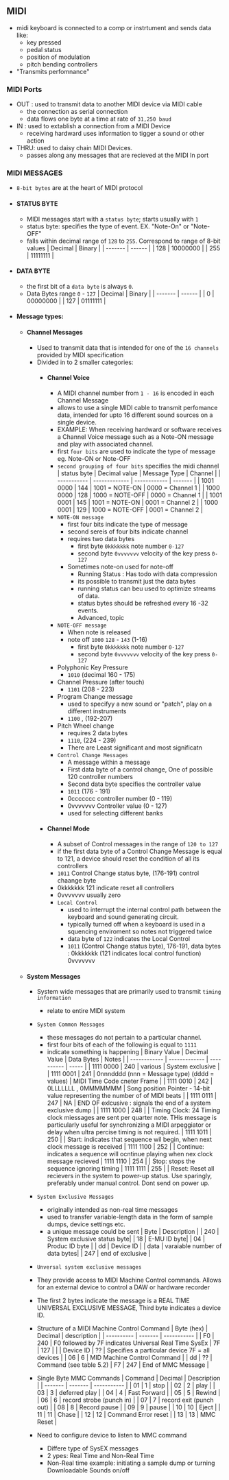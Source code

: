 ## MIDI
- midi keyboard is connected to a comp or instrtument and sends data like:
    - key pressed
    - pedal status
    - position of modulation
    - pitch bending controllers
- "Transmits perfomnance"
### MIDI Ports
- OUT : used to transmit data to another MIDI device via MIDI cable
    - the connection as serial connection
    - data flows one byte at a time at rate of `31,250 baud`
- IN : used to extablish a connection from a MIDI Device
    - receiving hardward uses information to tigger a sound or other action
- THRU: used to daisy chain MIDI Devices.
    - passes along any messages that are recieved at the MIDI In port
### MIDI MESSAGES
- `8-bit bytes` are at the heart of MIDI protocol
- #### STATUS BYTE
    - MIDI messages start with a `status byte`; starts usually with `1`
    - status byte: specifies the type of event. EX. "Note-On" or "Note-OFF"
    - falls within decimal range of `128` to `255`. Correspond to range of 8-bit values
      | Decimal | Binary |
      | ------- | ------ |
      |   128   |  10000000 |
      |   255   |  11111111 |
- #### DATA BYTE
    - the first bit of a `data byte` is always `0`.
    - Data Bytes range `0` - `127`
      | Decimal | Binary |
      | ------- | ------ |
      |   0     |  00000000 |
      |   127   |  01111111 |
- #### Message types:
    - #### Channel Messages
        - Used to transmit data that is intended for one of the `16 channels` provided by MIDI specification
        - Divided in to 2 smaller categories:
            - #### Channel Voice
                - A MIDI channel number from `1 - 16` is encoded in each Channel Message
                - allows to use a single MIDI cable to transmit perfomance data, intended for upto 16 different sound sources on a single device.
                - EXAMPLE: When receiving hardward or software receives a Channel Voice message such as a Note-ON message and play with associated channel.
                - first `four bits` are used to indicate the type of message eg. Note-ON or Note-OFF
                - `second grouping of four bits` specifies the midi channel
                  | status byte | Decimal value | Message Type | Channel |
                  | ----------- | ------------- | ------------ | ------- |
                  | 1001 0000   |  144          | 1001 = NOTE-ON | 0000 = Channel 1 |
                  | 1000 0000   |  128          | 1000 = NOTE-OFF | 0000 = Channel 1 |
                  | 1001 0001   |  145          | 1001 = NOTE-ON | 0001 = Channel 2 |
                  | 1000 0001   |  129          | 1000 = NOTE-OFF | 0001 = Channel 2 |
                - `NOTE-ON message`
                    - first four bits indicate the type of message
                    - second sereis of four bits indicate channel
                    - requires two data bytes
                        - first byte `0kkkkkkk` note number `0-127`
                        - second byte `0vvvvvvv` velocity of the key press `0-127`
                    - Sometimes note-on used for note-off
                        - Running Status : Has todo with data compression
                        - its possible to transmit just the data bytes
                        - running status can beu used to optimize streams of data.
                        - status bytes should be refreshed every 16 -32 events.
                        - Advanced, topic
                - `NOTE-OFF message`
                    - When note is released
                    - note off `1000` `128` - `143` (1-16)
                        - first byte `0kkkkkkk` note number `0-127`
                        - second byte `0vvvvvvv` velocity of the key press `0-127`
                - Polyphonic Key Pressure
                    - `1010` (decimal 160 - 175)
                - Channel Pressure (after touch)
                    - `1101`  (208 - 223)
                - Program Change message
                    - used to specifyy a new sound or "patch", play on a different  instruments
                    - `1100` , (192-207)
                - Pitch Wheel change
                    - requires 2 data bytes
                    - `1110`, (224 - 239)
                    - There are Least significant and most significatn
                - `Control Change Messages`
                    - A message within a message
                    - First data byte of a control change, One of possible 120 controller numbers
                    - Second data byte specifies the controller value
                    - `1011` (176 - 191)
                    - 0ccccccc controller number (0 - 119)
                    - 0vvvvvvv Controller value (0 - 127)
                    - used for selecting different banks
            - #### Channel Mode
                - A subset of Control messages in the range of `120 to 127`
                - if the first data byte of a Control Change Message is equal to 121, a device should reset the condition of all its controllers
                - `1011` Control Change status byte, (176-191) control chaange byte
                - 0kkkkkkk 121 indicate reset all controllers
                - 0vvvvvvv usually zero
                - `Local Control`
                    - used to interrupt the internal control path between the keyboard and sound generating circuit.
                    - typically turned off when a keyboard is used in a squencing enviroment so notes not triggered twice
                    - data byte of `122` indicates the Local Control
                    - `1011` (Control Change status byte), 176-191, data bytes : 0kkkkkkk (121 indicates local control function) 0vvvvvvv
    - #### System Messages
        - System wide messages that are primarily used to transmit `timing information`
            - relate to entire MIDI system
        - `System Common Messages`
            - these messages do not pertain to a particular channel.
            - first four bits of each of the following is equal to `1111`
            - indicate something is happening
            | Binary Value | Decimal Value | Data Bytes | Notes |
            | ------------ | ------------- | ---------- | ----- |
            | 1111 0000    |  240          |  various   | System exclusive | 
            | 1111 0001    |  241          | 0nnndddd (nnn = Message type) (dddd = values) | MIDI Time Code cneter Frame |
            | 1111 0010    |  242          | 0LLLLLLL , 0MMMMMMM | Song position Pointer - 14-bit value representing the number of of MIDI beats |
            | 1111 0111    |  247          | NA         | END OF exlcusive : signals the end of a system exclusive dump |
            | 1111 1000    |  248          |  | Timing Clock: 24 Timing clock miessages are sent per quarter note. THis message is particularly useful for synchronizing a MIDI arpeggiator or delay when ultra percise timing is not required.
            | 1111 1011    | 250           |  | Start: indicates that sequence wil begin, when next clock message is received
            | 1111 1100    | 252           |  | Continue: indicates a sequence will ocntinue playing when nex clock message recieved
            | 1111 1110    | 254           |  | Stop: stops the sequence ignoring timing
            | 1111 1111    | 255           |  | Reset:  Reset all recievers in the system to power-up status. Use sparingly, preferably under manual control. Dont send on power up.

        - `System Exclusive Messages`
            - originally intended as non-real time messages
            - used to transfer variable-length data in the form of sample dumps, device settings etc.
            - a unique message could be sent
            | Byte | Description |
            | 240  | System exclusive status byte|
            | 18 | E-MU ID byte|
            | 04 | Produc ID byte |
            | dd | Device ID |
            | data | varaiable number of data bytes| 
            | 247 | end of exclusive |
        - `Unversal system exclusive messages`
        - They provide access to MIDI Machine Control commands. Allows for an external device to control a DAW or hardware recorder
        - The first 2 bytes indicate the message is a REAL TIME UNIVERSAL EXCLUSIVE MESSAGE, Third byte indicates a device ID.
        - Structure of a MIDI Machine Control Command
            | Byte (hex) | Decimal | description |
            | ---------- | ------- | ----------- |
            | F0 | 240 | F0 followed by 7F indicates Universal Real Time SysEx
            | 7F | 127 |  |
            | Device ID | ?? | Specifies a particular device 7F = all devices |
            | 06 | 6 | MID Machine Control Command |
            | dd | ?? | Command (see table 5.2)
            | F7 | 247 | End of MMC Message |
        - Single Byte MMC Commands
            | Command | Decimal | Description |
            | ------- | ------- | ----------- |
            | 01 | 1 | stop |
            | 02 | 2 | play |
            | 03 | 3 | deferred play |
            | 04 | 4 | Fast Forward |
            | 05 | 5 | Rewind |
            | 06 | 6 | record strobe (punch in) |
            | 07 | 7 | record exit (punch out) |
            | 08 | 8 | Record pause |
            | 09 | 9 | pause |
            | 10 | 10 | Eject |
            | 11 | 11 | Chase |
            | 12 | 12 | Command Error reset |
            | 13 | 13 | MMC Reset |
        - Need to configure device to listen to MMC command
            - Differe type of SysEX messages
            - 2 ypes: Real Time and Non-Real Time
            - Non-Real time example: initiating a sample dump or turning Downloadable Sounds on/off
